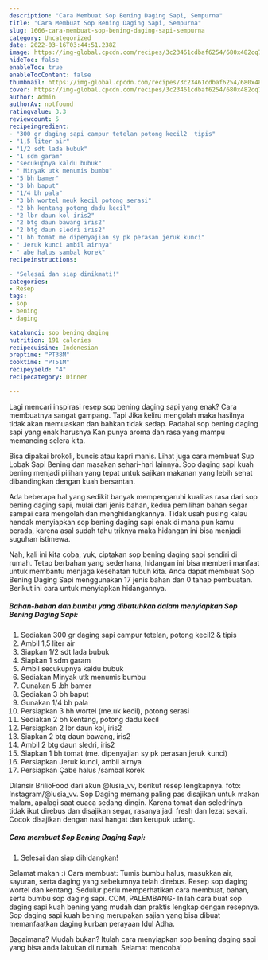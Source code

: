 ```yaml
---
description: "Cara Membuat Sop Bening Daging Sapi, Sempurna"
title: "Cara Membuat Sop Bening Daging Sapi, Sempurna"
slug: 1666-cara-membuat-sop-bening-daging-sapi-sempurna
category: Uncategorized
date: 2022-03-16T03:44:51.238Z
image: https://img-global.cpcdn.com/recipes/3c23461cdbaf6254/680x482cq70/sop-bening-daging-sapi-foto-resep-utama.jpg
hideToc: false
enableToc: true
enableTocContent: false
thumbnail: https://img-global.cpcdn.com/recipes/3c23461cdbaf6254/680x482cq70/sop-bening-daging-sapi-foto-resep-utama.jpg
cover: https://img-global.cpcdn.com/recipes/3c23461cdbaf6254/680x482cq70/sop-bening-daging-sapi-foto-resep-utama.jpg
author: Admin
authorAv: notfound
ratingvalue: 3.3
reviewcount: 5
recipeingredient:
- "300 gr daging sapi campur tetelan potong kecil2  tipis"
- "1,5 liter air"
- "1/2 sdt lada bubuk"
- "1 sdm garam"
- "secukupnya kaldu bubuk"
- " Minyak utk menumis bumbu"
- "5 bh bamer"
- "3 bh baput"
- "1/4 bh pala"
- "3 bh wortel meuk kecil potong serasi"
- "2 bh kentang potong dadu kecil"
- "2 lbr daun kol iris2"
- "2 btg daun bawang iris2"
- "2 btg daun sledri iris2"
- "1 bh tomat me dipenyajian sy pk perasan jeruk kunci"
- " Jeruk kunci ambil airnya"
- " abe halus sambal korek"
recipeinstructions:

- "Selesai dan siap dinikmati!"
categories:
- Resep
tags:
- sop
- bening
- daging

katakunci: sop bening daging 
nutrition: 191 calories
recipecuisine: Indonesian
preptime: "PT38M"
cooktime: "PT51M"
recipeyield: "4"
recipecategory: Dinner

---
```



Lagi mencari inspirasi resep sop bening daging sapi yang enak? Cara membuatnya sangat gampang. Tapi Jika keliru mengolah maka hasilnya tidak akan memuaskan dan bahkan tidak sedap. Padahal sop bening daging sapi yang enak harusnya Kan punya aroma dan rasa yang mampu memancing selera kita.


Bisa dipakai brokoli, buncis atau kapri manis. Lihat juga cara membuat Sup Lobak Sapi Bening dan masakan sehari-hari lainnya. Sop daging sapi kuah bening menjadi pilihan yang tepat untuk sajikan makanan yang lebih sehat dibandingkan dengan kuah bersantan.

Ada beberapa hal yang sedikit banyak mempengaruhi kualitas rasa dari sop bening daging sapi, mulai dari jenis bahan, kedua pemilihan bahan segar sampai cara mengolah dan menghidangkannya. Tidak usah pusing kalau hendak menyiapkan sop bening daging sapi enak di mana pun kamu berada, karena asal sudah tahu triknya maka hidangan ini bisa menjadi suguhan istimewa.


Nah, kali ini kita coba, yuk, ciptakan sop bening daging sapi sendiri di rumah. Tetap berbahan yang sederhana, hidangan ini bisa memberi manfaat untuk membantu menjaga kesehatan tubuh kita. Anda dapat membuat Sop Bening Daging Sapi menggunakan 17 jenis bahan dan 0 tahap pembuatan. Berikut ini cara untuk menyiapkan hidangannya.

<!--inarticleads1-->

##### Bahan-bahan dan bumbu yang dibutuhkan dalam menyiapkan Sop Bening Daging Sapi:

1. Sediakan 300 gr daging sapi campur tetelan, potong kecil2 &amp; tipis
1. Ambil 1,5 liter air
1. Siapkan 1/2 sdt lada bubuk
1. Siapkan 1 sdm garam
1. Ambil secukupnya kaldu bubuk
1. Sediakan  Minyak utk menumis bumbu
1. Gunakan 5 .bh bamer
1. Sediakan 3 bh baput
1. Gunakan 1/4 bh pala
1. Persiapkan 3 bh wortel (me.uk kecil), potong serasi
1. Sediakan 2 bh kentang, potong dadu kecil
1. Persiapkan 2 lbr daun kol, iris2
1. Siapkan 2 btg daun bawang, iris2
1. Ambil 2 btg daun sledri, iris2
1. Siapkan 1 bh tomat (me. dipenyajian sy pk perasan jeruk kunci)
1. Persiapkan  Jeruk kunci, ambil airnya
1. Persiapkan  Çabe halus /sambal korek


Dilansir BrilioFood dari akun @lusia_vv, berikut resep lengkapnya. foto: Instagram/@lusia_vv. Sop Daging memang paling pas disajikan untuk makan malam, apalagi saat cuaca sedang dingin. Karena tomat dan seledrinya tidak ikut direbus dan disajikan segar, rasanya jadi fresh dan lezat sekali. Cocok disajikan dengan nasi hangat dan kerupuk udang. 

<!--inarticleads2-->

##### Cara membuat Sop Bening Daging Sapi:


1. Selesai dan siap dihidangkan!

Selamat makan :) Cara membuat: Tumis bumbu halus, masukkan air, sayuran, serta daging yang sebelumnya telah direbus. Resep sop daging wortel dan kentang. Sedulur perlu memperhatikan cara membuat, bahan, serta bumbu sop daging sapi. COM, PALEMBANG- Inilah cara buat sop daging sapi kuah bening yang mudah dan praktis lengkap dengan resepnya. Sop daging sapi kuah bening merupakan sajian yang bisa dibuat memanfaatkan daging kurban perayaan Idul Adha. 

Bagaimana? Mudah bukan? Itulah cara menyiapkan sop bening daging sapi yang bisa anda lakukan di rumah. Selamat mencoba!
